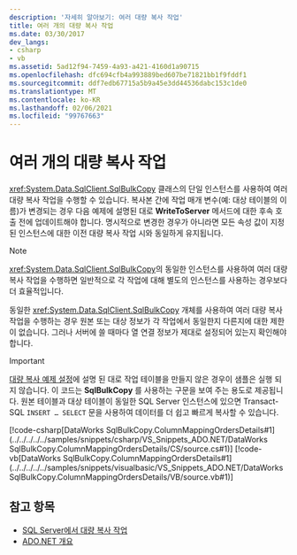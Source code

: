 ```yaml
---
description: '자세히 알아보기: 여러 대량 복사 작업'
title: 여러 개의 대량 복사 작업
ms.date: 03/30/2017
dev_langs:
- csharp
- vb
ms.assetid: 5ad12f94-7459-4a93-a421-4160d1a90715
ms.openlocfilehash: dfc694cfb4a993889bed607be71821bb1f9fddf1
ms.sourcegitcommit: ddf7edb67715a5b9a45e3dd44536dabc153c1de0
ms.translationtype: MT
ms.contentlocale: ko-KR
ms.lasthandoff: 02/06/2021
ms.locfileid: "99767663"
---
```

# <a name="multiple-bulk-copy-operations"></a>여러 개의 대량 복사 작업

<xref:System.Data.SqlClient.SqlBulkCopy> 클래스의 단일 인스턴스를 사용하여 여러 대량 복사 작업을 수행할 수 있습니다. 복사본 간에 작업 매개 변수(예: 대상 테이블의 이름)가 변경되는 경우 다음 예제에 설명된 대로 **WriteToServer** 메서드에 대한 후속 호출 전에 업데이트해야 합니다. 명시적으로 변경한 경우가 아니라면 모든 속성 값이 지정된 인스턴스에 대한 이전 대량 복사 작업 시와 동일하게 유지됩니다.  
  
> [!NOTE]
> <xref:System.Data.SqlClient.SqlBulkCopy>의 동일한 인스턴스를 사용하여 여러 대량 복사 작업을 수행하면 일반적으로 각 작업에 대해 별도의 인스턴스를 사용하는 경우보다 더 효율적입니다.  
  
 동일한 <xref:System.Data.SqlClient.SqlBulkCopy> 개체를 사용하여 여러 대량 복사 작업을 수행하는 경우 원본 또는 대상 정보가 각 작업에서 동일한지 다른지에 대한 제한이 없습니다. 그러나 서버에 쓸 때마다 열 연결 정보가 제대로 설정되어 있는지 확인해야 합니다.  
  
> [!IMPORTANT]
> [대량 복사 예제 설정](bulk-copy-example-setup.md)에 설명 된 대로 작업 테이블을 만들지 않은 경우이 샘플은 실행 되지 않습니다. 이 코드는 **SqlBulkCopy** 를 사용하는 구문을 보여 주는 용도로 제공됩니다. 원본 테이블과 대상 테이블이 동일한 SQL Server 인스턴스에 있으면 Transact-SQL `INSERT … SELECT` 문을 사용하여 데이터를 더 쉽고 빠르게 복사할 수 있습니다.  
  
 [!code-csharp[DataWorks SqlBulkCopy.ColumnMappingOrdersDetails#1](../../../../../samples/snippets/csharp/VS_Snippets_ADO.NET/DataWorks SqlBulkCopy.ColumnMappingOrdersDetails/CS/source.cs#1)]
 [!code-vb[DataWorks SqlBulkCopy.ColumnMappingOrdersDetails#1](../../../../../samples/snippets/visualbasic/VS_Snippets_ADO.NET/DataWorks SqlBulkCopy.ColumnMappingOrdersDetails/VB/source.vb#1)]  
  
## <a name="see-also"></a>참고 항목

- [SQL Server에서 대량 복사 작업](bulk-copy-operations-in-sql-server.md)
- [ADO.NET 개요](../ado-net-overview.md)
